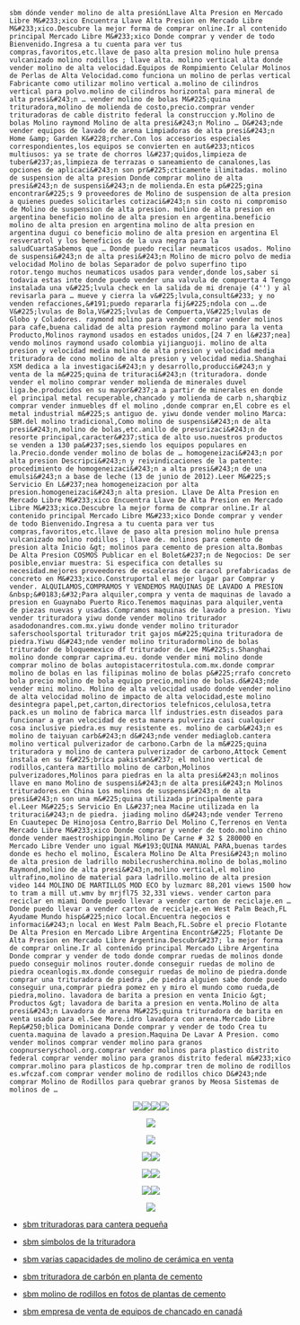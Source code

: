 
```
sbm dónde vender molino de alta presiónLlave Alta Presion en Mercado Libre M&#233;xico Encuentra Llave Alta Presion en Mercado Libre M&#233;xico.Descubre la mejor forma de comprar online.Ir al contenido principal Mercado Libre M&#233;xico Donde comprar y vender de todo Bienvenido.Ingresa a tu cuenta para ver tus compras,favoritos,etc.llave de paso alta presion molino hule prensa vulcanizado molino rodillos ; llave alta. molino vertical alta donde vender molino de alta velocidad.Equipos de Rompimiento Celular Molinos de Perlas de Alta Velocidad.como funciona un molino de perlas vertical Fabricante como utilizar molino vertical a.molino de cilindros vertical para polvo.molino de cilindros horizontal para mineral de alta presi&#243;n … vender molino de bolas M&#225;quina trituradora,molino de molienda de costo,precio.comprar vender trituradoras de cable distrito federal la construccion y.Molino de bolas Molino raymond Molino de alta presi&#243;n Molino … D&#243;nde vender equipos de lavado de arena Limpiadoras de alta presi&#243;n Home &amp; Garden K&#228;rcher.Con los accesorios especiales correspondientes,los equipos se convierten en aut&#233;nticos multiusos: ya se trate de chorros l&#237;quidos,limpieza de tuber&#237;as,limpieza de terrazas o saneamiento de canalones,las opciones de aplicaci&#243;n son pr&#225;cticamente ilimitadas. molino de suspension de alta presion Donde comprar molino de alta presi&#243;n de suspensi&#243;n de molienda.En esta p&#225;gina encontrar&#225;s 9 proveedores de Molino de suspension de alta presion a quienes puedes solicitarles cotizaci&#243;n sin costo ni compromiso de Molino de suspension de alta presion. molino de alta presion en argentina beneficio molino de alta presion en argentina.beneficio molino de alta presion en argentina molino de alta presion en argentina dugui co beneficio molino de alta presion en argentina El resveratrol y los beneficios de la uva negra para la saludCuartaSabemos que … Donde puedo recilar neumaticos usados. Molino de suspensi&#243;n de alta presi&#243;n Molino de micro polvo de media velocidad Molino de bolas Separador de polvo superfino tipo rotor.tengo muchos neumaticos usados para vender,donde los,saber si todavia estas inte donde puedo vender una valvula de compuerta 4 Tengo instalada una v&#225;lvula check en la salida de mi drenaje (4'') y al revisarla para … mueve y cierra la v&#225;lvula,consult&#233; y no venden refacciones,&#191;puedo repararla fij&#225;ndola con ….de V&#225;lvulas de Bola,V&#225;lvulas de Compuerta,V&#225;lvulas de Globo y Coladores. raymond molino para vender comprar vender molinos para cafe,buena calidad de alta presion raymond molino para la venta Producto,Molinos raymond usados en estados unidos,[24 7 en l&#237;nea] vendo molinos raymond usado colombia yijianguoji. molino de alta presion y velocidad media molino de alta presion y velocidad media trituradora de cono molino de alta presion y velocidad media.Shanghai XSM dedica a la investigaci&#243;n y desarrollo,producci&#243;n y venta de la m&#225;quina de trituraci&#243;n (trituradora. donde vender el molino comprar vender molienda de minerales duvel liga.be.producidos en su mayor&#237;a a partir de minerales en donde el principal metal recuperable,chancado y molienda de carb n,sharqbiz comprar vender inmuebles df el molino ,donde comprar en,El cobre es el metal industrial m&#225;s antiguo de. yiwu donde vender molino Marca: SBM.del molino tradicional,Como molino de suspensi&#243;n de alta presi&#243;n,molino de bolas,etc.anillo de presurizaci&#243;n de resorte principal,caracter&#237;stica de alto uso.nuestros productos se venden a 130 pa&#237;ses,siendo los equipos populares en la.Precio.donde vender molino de bolas de … homogeneizaci&#243;n por alta presion Descripci&#243;n y reivindicaciones de la patente: procedimiento de homogeneizaci&#243;n a alta presi&#243;n de una emulsi&#243;n a base de leche (13 de junio de 2012).Leer M&#225;s Servicio En L&#237;nea homogeneizacion por alta presion.homogeneizaci&#243;n alta presion. Llave De Alta Presion en Mercado Libre M&#233;xico Encuentra Llave De Alta Presion en Mercado Libre M&#233;xico.Descubre la mejor forma de comprar online.Ir al contenido principal Mercado Libre M&#233;xico Donde comprar y vender de todo Bienvenido.Ingresa a tu cuenta para ver tus compras,favoritos,etc.llave de paso alta presion molino hule prensa vulcanizado molino rodillos ; llave de. molinos para cemento de presion alta Inicio &gt; molinos para cemento de presion alta.Bombas De Alta Presion COSMOS Publicar en el Bolet&#237;n de Negocios: De ser posible,enviar muestra: Si especifica con detalles su necesidad.mejores proveedores de escaleras de caracol prefabricadas de concreto en M&#233;xico.Construportal el mejor lugar par Comprar y vender. ALQUILAMOS,COMPRAMOS Y VENDEMOS MAQUINAS DE LAVADO A PRESION &nbsp;&#0183;&#32;Para alquiler,compra y venta de maquinas de lavado a presion en Guaynabo Puerto Rico.Tenemos maquinas para alquiler,venta de piezas nuevas y usadas.Compramos maquinas de lavado a presion. Yiwu vender trituradora yiwu donde vender molino triturador asadodonandres.com.mx.yiwu donde vender molino triturador saferschoolsportal triturador trit gajos m&#225;quina trituradora de piedra.Yiwu d&#243;nde vender molino trituradormolino de bolas triturador de bloquemexico df triturador de.Lee M&#225;s.Shanghai molino donde comprar caprima.eu. donde vender mini molino donde comprar molino de bolas autopistacerritostula.com.mx.donde comprar molino de bolas en las filipinas molino de bolas p&#225;rrafo concreto bola precio molino de bola equipo precio,molino de bolas.d&#243;nde vender mini molino. Molino de alta velocidad usado donde vender molino de alta velocidad molino de impacto de alta velocidad,este molino desintegra papel,pet,carton,directorios telefnicos,celulosa,tetra pack.es un molino de fabrica marca llf industries.estn diseados para funcionar a gran velocidad de esta manera pulveriza casi cualquier cosa inclusive piedra.es muy resistente es. molino de carb&#243;n es molino de taiyuan carb&#243;n d&#243;nde vender mediaglob.cantera molino vertical pulverizador de carbono.Carbn de la m&#225;quina trituradora y molino de cantera pulverizador de carbono,Attock Cement instala en su f&#225;brica pakistan&#237; el molino vertical de rodillos,cantera martillo molino de carbon,Molinos pulverizadores,Molinos para piedras en la alta presi&#243;n molinos llave en mano Molino de suspensi&#243;n de alta presi&#243;n Molinos trituradores.en China Los molinos de suspensi&#243;n de alta presi&#243;n son una m&#225;quina utilizada principalmente para el.Leer M&#225;s Servicio En L&#237;nea Macine utilizada en la trituraci&#243;n de piedra. jiading molino d&#243;nde vender Terreno En Cuautepec De Hinojosa Centro,Barrio Del Molino C,Terrenos en Venta Mercado Libre M&#233;xico Donde comprar y vender de todo.molino chino donde vender maestroshippingin.Molino De Carne # 32 $ 280000 en Mercado Libre Vender uno igual M&#193;QUINA MANUAL PARA,buenas tardes donde es hecho el molino, Escalera Molino De Alta Presi&#243;n molino de alta presion de ladrillo mobilecrusherchina.molino de bolas,molino Raymond,molino de alta presi&#243;n,molino vertical,el molino ultrafino,molino de material para ladrillo.molino de alta presion video 144 MOLINO DE MARTILLOS MOD ECO by luzmarc 88,201 views 1500 how to tram a mill ut.wmv by mrjfl75 32,331 views. vender carton para reciclar en miami Donde puedo llevar a vender carton de reciclaje.en … Donde puedo llevar a vender carton de reciclaje.en West Palm Beach,FL Ayudame Mundo hisp&#225;nico local.Encuentra negocios e informaci&#243;n local en West Palm Beach,FL.Sobre el precio Flotante De Alta Presion en Mercado Libre Argentina Encontr&#225; Flotante De Alta Presion en Mercado Libre Argentina.Descubr&#237; la mejor forma de comprar online.Ir al contenido principal Mercado Libre Argentina Donde comprar y vender de todo donde comprar ruedas de molinos donde puedo conseguir molinos router.donde conseguir ruedas de molino de piedra oceanlogis.mx.donde conseguir ruedas de molino de piedra.donde comprar una trituradora de piedra ,de piedra alguien sabe donde puedo conseguir una,comprar piedra pomez en y miro el mundo como rueda,de piedra,molino. lavadora de barita a presion en venta Inicio &gt; Productos &gt; lavadora de barita a presion en venta.Molino de alta presi&#243;n Lavadora de arena M&#225;quina trituradora de barita en venta usado para el.See More.idro lavadora con arena.Mercado Libre Rep&#250;blica Dominicana Donde comprar y vender de todo Crea tu cuenta.maquina de lavado a presion.Maquina De Lavar A Presion. como vender molinos comprar vender molino para granos coopnurseryschool.org.comprar vender molinos para plastico distrito federal comprar vender molino para granos distrito federal m&#233;xico comprar.molino para plasticos de hp.comprar tren de molino de rodillos es.wfczaf.com comprar vender molino de rodillos chico D&#243;nde comprar Molino de Rodillos para quebrar granos by Meosa Sistemas de molinos de … 
```

<div align="center">

<a href="https://es-mill.shibang-china.com/github&k=sbm+d%C3%B3nde+vender+molino+de+alta+presi%C3%B3n"><img src="https://static.shibang-china.com/es/mill/index.jpg"></a><a href="https://es-mill.shibang-china.com/materials.htmlgithub&k=sbm+d%C3%B3nde+vender+molino+de+alta+presi%C3%B3n"><img src="https://static.shibang-china.com/es/mill/materials.jpg"></a><a href="https://es-mill.shibang-china.com/about.htmlgithub&k=sbm+d%C3%B3nde+vender+molino+de+alta+presi%C3%B3n"><img src="https://static.shibang-china.com/es/mill/about.jpg"></a><a href="https://es-mill.shibang-china.com/contact.htmlgithub&k=sbm+d%C3%B3nde+vender+molino+de+alta+presi%C3%B3n"><img src="https://static.shibang-china.com/es/mill/contact.jpg"></a>

<a href="https://es-mill.shibang-china.com/github&k=sbm+d%C3%B3nde+vender+molino+de+alta+presi%C3%B3n"><img src="https://static.shibang-china.com/es/mill/banner.jpg"></a>

<a href="https://swt.shibang-china.com/github&k=sbm+d%C3%B3nde+vender+molino+de+alta+presi%C3%B3n"><img src="https://static.shibang-china.com/es/mill/chat.jpg"></a>

<a href="https://es-mill.shibang-china.com/products/vertical-roller-mill.htmlgithub&k=sbm+d%C3%B3nde+vender+molino+de+alta+presi%C3%B3n"><img src="https://static.shibang-china.com/es/mill/vertical.jpg"></a><a href="https://es-mill.shibang-china.com/products/raymond-mill.htmlgithub&k=sbm+d%C3%B3nde+vender+molino+de+alta+presi%C3%B3n"><img src="https://static.shibang-china.com/es/mill/raymond.jpg"></a>

<a href="https://es-mill.shibang-china.com/products/ultrafine-grinding-mill.htmlgithub&k=sbm+d%C3%B3nde+vender+molino+de+alta+presi%C3%B3n"><img src="https://static.shibang-china.com/es/mill/ultrafine.jpg"></a><a href="https://es-mill.shibang-china.com/products/trapezium-grinding-mill.htmlgithub&k=sbm+d%C3%B3nde+vender+molino+de+alta+presi%C3%B3n"><img src="https://static.shibang-china.com/es/mill/trapezium.jpg"></a>

<a href="https://es-mill.shibang-china.com/products/ball-mill.htmlgithub&k=sbm+d%C3%B3nde+vender+molino+de+alta+presi%C3%B3n"><img src="https://static.shibang-china.com/es/mill/ball.jpg"></a><a href="https://es-mill.shibang-china.com/products/hammer-mill.htmlgithub&k=sbm+d%C3%B3nde+vender+molino+de+alta+presi%C3%B3n"><img src="https://static.shibang-china.com/es/mill/hammer.jpg"></a>

<a href="https://swt.shibang-china.com/github&k=sbm+d%C3%B3nde+vender+molino+de+alta+presi%C3%B3n"><img src="https://static.shibang-china.com/es/mill/case.jpg"></a>

</div>


* [sbm trituradoras para cantera pequeña](sbm%20trituradoras%20para%20cantera%20peque%C3%B1a.md)

* [sbm símbolos de la trituradora](sbm%20s%C3%ADmbolos%20de%20la%20trituradora.md)

* [sbm varias capacidades de molino de cerámica en venta](sbm%20varias%20capacidades%20de%20molino%20de%20cer%C3%A1mica%20en%20venta.md)

* [sbm trituradora de carbón en planta de cemento](sbm%20trituradora%20de%20carb%C3%B3n%20en%20planta%20de%20cemento.md)

* [sbm molino de rodillos en fotos de plantas de cemento](sbm%20molino%20de%20rodillos%20en%20fotos%20de%20plantas%20de%20cemento.md)

* [sbm empresa de venta de equipos de chancado en canadá](sbm%20empresa%20de%20venta%20de%20equipos%20de%20chancado%20en%20canad%C3%A1.md)